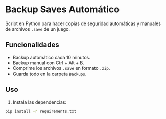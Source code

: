 # Backup Saves Automático

Script en Python para hacer copias de seguridad automáticas y manuales de archivos `.save` de un juego.

## Funcionalidades
- Backup automático cada 10 minutos.
- Backup manual con Ctrl + Alt + B.
- Comprime los archivos `.save` en formato `.zip`.
- Guarda todo en la carpeta `Backups`.

## Uso
1. Instala las dependencias:

```bash
pip install -r requirements.txt